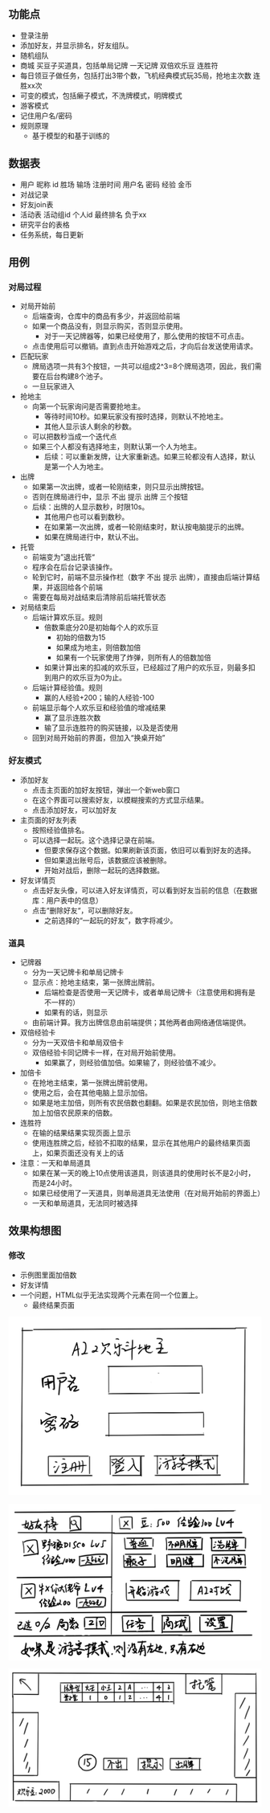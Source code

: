 ## 功能点

* 登录注册
* 添加好友，并显示排名，好友组队。
* 随机组队
* 商城 买豆子买道具，包括单局记牌 一天记牌 双倍欢乐豆 连胜符
* 每日领豆子做任务，包括打出3带个数，飞机经典模式玩35局，抢地主次数 连胜xx次
* 可变的模式，包括癞子模式，不洗牌模式，明牌模式
* 游客模式
* 记住用户名/密码
* 规则原理
  * 基于模型的和基于训练的

## 数据表

* 用户 昵称 id 胜场 输场 注册时间 用户名 密码 经验 金币
* 对战记录
* 好友join表
* 活动表 活动组id 个人id 最终排名 负于xx
* 研究平台的表格
* 任务系统，每日更新

## 用例

### 对局过程

* 对局开始前
  * 后端查询，仓库中的商品有多少，并返回给前端
  * 如果一个商品没有，则显示购买，否则显示使用。
    * 对于一天记牌器等，如果已经使用了，那么使用的按钮不可点击。
  * 点击使用后可以撤销。直到点击开始游戏之后，才向后台发送使用请求。
* 匹配玩家
  * 牌局选项一共有3个按钮，一共可以组成2^3=8个牌局选项，因此，我们需要在后台构建8个池子。
  * 一旦玩家进入
* 抢地主
  * 向第一个玩家询问是否需要抢地主。
    * 等待时间10秒。如果玩家没有按时选择，则默认不抢地主。
    * 其他人显示该人剩余的秒数。
  * 可以把数秒当成一个迭代点
  * 如果三个人都没有选择地主，则默认第一个人为地主。
    * 后续：可以重新发牌，让大家重新选。如果三轮都没有人选择，默认是第一个人为地主。
* 出牌
  * 如果第一次出牌，或者一轮刚结束，则只显示出牌按钮。
  * 否则在牌局进行中，显示 不出 提示 出牌 三个按钮
  * 后续：出牌的人显示数秒，时限10s。
    * 其他用户也可以看到数秒。
    * 在如果第一次出牌，或者一轮刚结束时，默认按电脑提示的出牌。
    * 如果在牌局进行中，默认不出。
* 托管
  * 前端变为”退出托管“
  * 程序会在后台记录该操作。
  * 轮到它时，前端不显示操作栏（数字 不出 提示 出牌），直接由后端计算结果，并返回给各个前端
  * 需要在每局对战结束后清除前后端托管状态
* 对局结束后
  * 后端计算欢乐豆。规则
    * 倍数乘底分20是初始每个人的欢乐豆
      * 初始的倍数为15
      * 如果成为地主，则倍数加倍
      * 如果有一个玩家使用了炸弹，则所有人的倍数加倍
    * 如果计算出来的扣减的欢乐豆，已经超过了用户的欢乐豆，则最多扣到用户的欢乐豆为0为止。
  * 后端计算经验值。规则
    * 赢的人经验+200；输的人经验-100
  * 前端显示每个人欢乐豆和经验值的增减结果
    * 赢了显示连胜次数
    * 输了显示连胜符的购买链接，以及是否使用
  * 回到对局开始前的界面，但加入“换桌开始”

### 好友模式

* 添加好友
  * 点击主页面的加好友按钮，弹出一个新web窗口
  * 在这个界面可以搜索好友，以模糊搜索的方式显示结果。
  * 点击添加好友，可以加好友
* 主页面的好友列表
  * 按照经验值排名。
  * 可以选择一起玩。这个选择记录在前端。
    * 但要求保存这个数据。如果刷新该页面，依旧可以看到好友的选择。
    * 但如果退出账号后，该数据应该被删除。
    * 开始对战后，删除一起玩的选择数据。
* 好友详情页
  * 点击好友头像，可以进入好友详情页，可以看到好友当前的信息（在数据库：用户表中的信息）
  * 点击“删除好友“，可以删除好友。
    * 之前选择的“一起玩的好友”，数字将减少。

### 道具

* 记牌器
  * 分为一天记牌卡和单局记牌卡
  * 显示点：抢地主结束，第一张牌出牌前。
    * 后端检查是否使用一天记牌卡，或者单局记牌卡（注意使用和拥有是不一样的）
    * 如果有的话，则显示
  * 由前端计算。我方出牌信息由前端提供；其他两者由网络通信端提供。
* 双倍经验卡
  * 分为一天双倍卡和单局双倍卡
  * 双倍经验卡同记牌卡一样，在对局开始前使用。
    * 如果赢了，则经验值加倍。如果输了，则经验值不减少。
* 加倍卡
  * 在抢地主结束，第一张牌出牌前使用。
  * 使用之后，会在其他电脑上显示加倍。
  * 如果是地主加倍，则所有农民倍数也翻翻。如果是农民加倍，则地主倍数加上加倍农民原来的倍数。
* 连胜符
  * 在输的结果结果实现页面上显示
  * 使用连胜牌之后，经验不扣取的结果，显示在其他用户的最终结果页面上，如果页面还没有关上的话
* 注意：一天和单局道具
  * 如果在某一天的晚上10点使用该道具，则该道具的使用时长不是2小时，而是24小时。
  * 如果已经使用了一天道具，则单局道具无法使用（在对局开始前的界面上）
  * 一天和单局道具，无法同时被选择


## 效果构想图

### 修改

* 示例图里面加倍数
* 好友详情
* 一个问题，HTML似乎无法实现两个元素在同一个位置上。
  * 最终结果页面




![登录](img/登录.png)

![主页面](img/主页面.png)

![牌局](img/牌局.png)